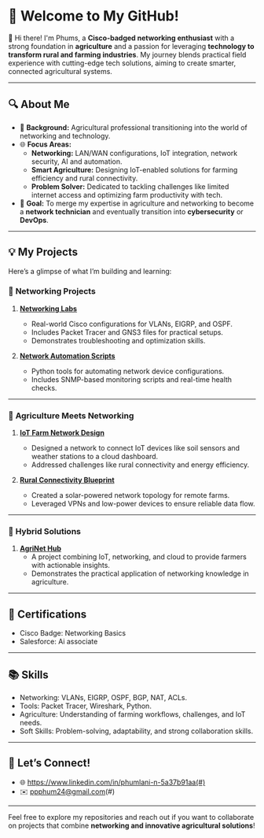 # 🌟 **Welcome to My GitHub!**

👋 Hi there! I'm Phums, a **Cisco-badged networking enthusiast** with a strong foundation in **agriculture** and a passion for leveraging **technology to transform rural and farming industries**. My journey blends practical field experience with cutting-edge tech solutions, aiming to create smarter, connected agricultural systems.

---

## **🔍 About Me**
- 🌱 **Background:** Agricultural professional transitioning into the world of networking and technology.
- 🌐 **Focus Areas:**  
  - **Networking:** LAN/WAN configurations, IoT integration, network security, AI and automation.  
  - **Smart Agriculture:** Designing IoT-enabled solutions for farming efficiency and rural connectivity.  
  - **Problem Solver:** Dedicated to tackling challenges like limited internet access and optimizing farm productivity with tech.  
- 🎯 **Goal:** To merge my expertise in agriculture and networking to become a **network technician** and eventually transition into **cybersecurity** or **DevOps**.

---

## **💡 My Projects**
Here’s a glimpse of what I’m building and learning:  

### 🚀 **Networking Projects**
1. **[Networking Labs](#)**  
   - Real-world Cisco configurations for VLANs, EIGRP, and OSPF.  
   - Includes Packet Tracer and GNS3 files for practical setups.  
   - Demonstrates troubleshooting and optimization skills.  

2. **[Network Automation Scripts](#)**  
   - Python tools for automating network device configurations.  
   - Includes SNMP-based monitoring scripts and real-time health checks.  

---

### 🌾 **Agriculture Meets Networking**
1. **[IoT Farm Network Design](#)**  
   - Designed a network to connect IoT devices like soil sensors and weather stations to a cloud dashboard.  
   - Addressed challenges like rural connectivity and energy efficiency.  

2. **[Rural Connectivity Blueprint](#)**  
   - Created a solar-powered network topology for remote farms.  
   - Leveraged VPNs and low-power devices to ensure reliable data flow.  

---

### 🔧 **Hybrid Solutions**
1. **[AgriNet Hub](#)**  
   - A project combining IoT, networking, and cloud to provide farmers with actionable insights.  
   - Demonstrates the practical application of networking knowledge in agriculture.  

---

## **📜 Certifications**
- Cisco Badge: Networking Basics  
- Salesforce: Ai associate 

---

## **📚 Skills**
- Networking: VLANs, EIGRP, OSPF, BGP, NAT, ACLs.  
- Tools: Packet Tracer, Wireshark, Python.  
- Agriculture: Understanding of farming workflows, challenges, and IoT needs.  
- Soft Skills: Problem-solving, adaptability, and strong collaboration skills.  

---

## **💬 Let’s Connect!**
- 🌐  https://www.linkedin.com/in/phumlani-n-5a37b91aa(#)  
- ✉️ ppphum24@gmail.com(#)  

---

Feel free to explore my repositories and reach out if you want to collaborate on projects that combine **networking and innovative agricultural solutions**!








